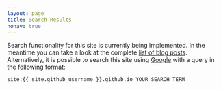 ```yaml
---
layout: page
title: Search Results
nonav: true
---
```


Search functionality for this site is currently being implemented. In the meantime you can take a look at the complete [list of blog posts](/blog).
Alternatively, it is possible to search this site using [Google](https://www.google.com) with a query in the following format:

```
site:{{ site.github_username }}.github.io YOUR SEARCH TERM
```